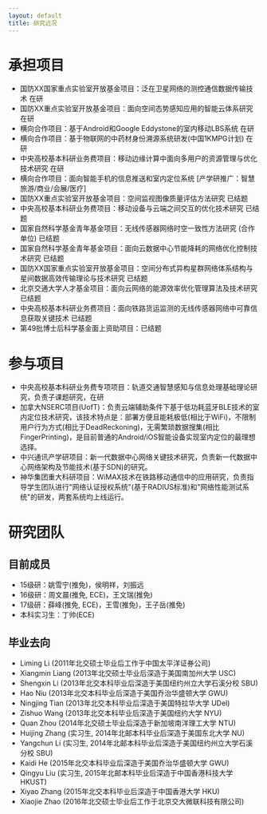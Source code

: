 ```yaml
---
layout: default
title: 研究近况
---
```


承担项目
=====================

- 国防XX国家重点实验室开放基金项目：泛在卫星网络的测控通信数据传输技术 在研
- 国防XX重点实验室开放基金项目：面向空间态势感知应用的智能云体系研究 在研
- 横向合作项目：基于Android和Google Eddystone的室内移动LBS系统 在研
- 横向合作项目：基于物联网的中药材身份溯源系统研发(中国1KMPG计划) 在研
- 中央高校基本科研业务费项目：移动边缘计算中面向多用户的资源管理与优化技术研究 在研
- 横向合作项目：面向智能手机的信息推送和室内定位系统 [产学研推广：智慧旅游/商业/会展/医疗]
- 国防XX重点实验室开放基金项目：空间监视图像质量评估方法研究 已结题
- 中央高校基本科研业务费项目：移动设备与云端之间交互的优化技术研究 已结题
- 国家自然科学基金青年基金项目：无线传感器网络时空一致性方法研究 (合作单位) 已结题
- 国家自然科学基金青年基金项目：面向云数据中心节能降耗的网络优化控制技术研究 已结题
- 国防XX国家重点实验室开放基金项目：空间分布式异构星群网络体系结构与星间数据高效传输理论与技术研究 已结题
- 北京交通大学人才基金项目：面向云网络的能源效率优化管理算法及技术研究 已结题
- 中央高校基本科研业务费项目：面向铁路货运监测的无线传感器网络中可靠信息获取关键技术 已结题
- 第49批博士后科学基金面上资助项目：已结题

参与项目
=====================

- 中央高校基本科研业务费专项项目：轨道交通智慧感知与信息处理基础理论研究，负责子课题研究，在研
- 加拿大NSERC项目(UofT)：负责云端辅助条件下基于低功耗蓝牙BLE技术的室内定位技术研究，该技术特点是：部署方便且能耗极低(相比于WiFi)，不限制用户行为方式(相比于DeadReckoning)，无需繁琐数据搜集(相比FingerPrinting)，是目前普通的Android/iOS智能设备实现室内定位的最理想选择。
- 中兴通讯产学研项目：新一代数据中心网络关键技术研究，负责新一代数据中心网络架构及节能技术(基于SDN)的研究。
- 神华集团重大科研项目：WiMAX技术在铁路移动通信中的应用研究，负责指导学生团队进行"网络认证授权系统"(基于RADIUS标准)和"网络性能测试系统"的研发，两套系统均上线运行。

研究团队
=====================

## 目前成员
- 15级研：姚雪宁(推免)，侯明祥，刘振远
- 16级研：周文晨(推免, ECE)，王文瑞(推免)
- 17级研：薛峰(推免, ECE)，王雪(推免)，王子岳(推免)
- 本科实习生：丁帅(ECE)

## 毕业去向
- Liming Li (2011年北交硕士毕业后工作于中国太平洋证券公司)
- Xiangmin Liang (2013年北交硕士毕业后深造于美国南加州大学 USC)
- Shengxin Li (2013年北交本科毕业后深造于美国纽约州立大学石溪分校 SBU)
- Hao Niu (2013年北交本科毕业后深造于美国乔治华盛顿大学 GWU)
- Ningjing Tian (2013年北交本科毕业后深造于美国特拉华大学 UDel)
- Zishuo Wang (2013年北交本科毕业后深造于美国纽约大学 NYU)
- Quan Zhou (2014年北交硕士毕业后深造于新加坡南洋理工大学 NTU)
- Huijing Zhang (实习生, 2014年北邮本科毕业后深造于美国东北大学 NU)
- Yangchun Li (实习生, 2014年北邮本科毕业后深造于美国纽约州立大学石溪分校 SBU)
- Kaidi He (2015年北交本科毕业后深造于美国乔治华盛顿大学 GWU)
- Qingyu Liu (实习生, 2015年北邮本科毕业后深造于中国香港科技大学 HKUST)
- Xiyao Zhang (2015年北交本科毕业后深造于中国香港大学 HKU)
- Xiaojie Zhao (2016年北交硕士毕业后工作于北京交大微联科技有限公司)
